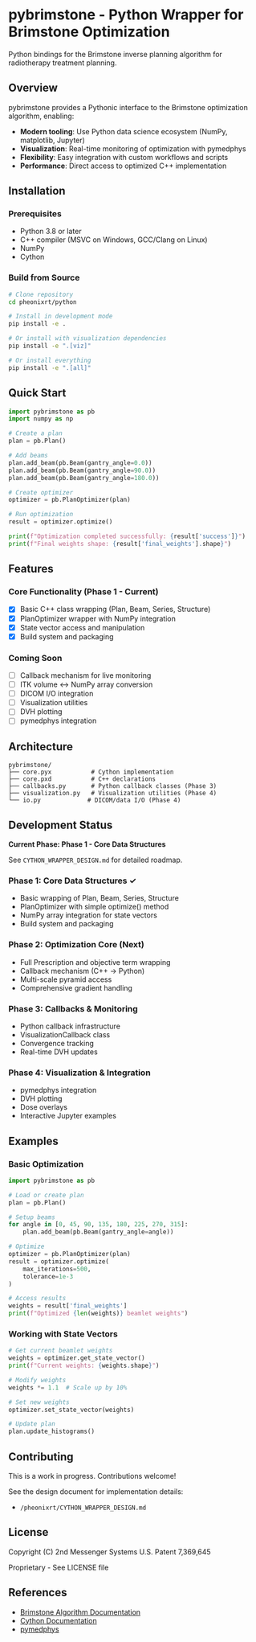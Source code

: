 # pybrimstone - Python Wrapper for Brimstone Optimization

Python bindings for the Brimstone inverse planning algorithm for radiotherapy treatment planning.

## Overview

pybrimstone provides a Pythonic interface to the Brimstone optimization algorithm, enabling:

- **Modern tooling**: Use Python data science ecosystem (NumPy, matplotlib, Jupyter)
- **Visualization**: Real-time monitoring of optimization with pymedphys
- **Flexibility**: Easy integration with custom workflows and scripts
- **Performance**: Direct access to optimized C++ implementation

## Installation

### Prerequisites

- Python 3.8 or later
- C++ compiler (MSVC on Windows, GCC/Clang on Linux)
- NumPy
- Cython

### Build from Source

```bash
# Clone repository
cd pheonixrt/python

# Install in development mode
pip install -e .

# Or install with visualization dependencies
pip install -e ".[viz]"

# Or install everything
pip install -e ".[all]"
```

## Quick Start

```python
import pybrimstone as pb
import numpy as np

# Create a plan
plan = pb.Plan()

# Add beams
plan.add_beam(pb.Beam(gantry_angle=0.0))
plan.add_beam(pb.Beam(gantry_angle=90.0))
plan.add_beam(pb.Beam(gantry_angle=180.0))

# Create optimizer
optimizer = pb.PlanOptimizer(plan)

# Run optimization
result = optimizer.optimize()

print(f"Optimization completed successfully: {result['success']}")
print(f"Final weights shape: {result['final_weights'].shape}")
```

## Features

### Core Functionality (Phase 1 - Current)

- [x] Basic C++ class wrapping (Plan, Beam, Series, Structure)
- [x] PlanOptimizer wrapper with NumPy integration
- [x] State vector access and manipulation
- [x] Build system and packaging

### Coming Soon

- [ ] Callback mechanism for live monitoring
- [ ] ITK volume ↔ NumPy array conversion
- [ ] DICOM I/O integration
- [ ] Visualization utilities
- [ ] DVH plotting
- [ ] pymedphys integration

## Architecture

```
pybrimstone/
├── core.pyx           # Cython implementation
├── core.pxd           # C++ declarations
├── callbacks.py       # Python callback classes (Phase 3)
├── visualization.py   # Visualization utilities (Phase 4)
└── io.py             # DICOM/data I/O (Phase 4)
```

## Development Status

**Current Phase: Phase 1 - Core Data Structures**

See `CYTHON_WRAPPER_DESIGN.md` for detailed roadmap.

### Phase 1: Core Data Structures ✓
- Basic wrapping of Plan, Beam, Series, Structure
- PlanOptimizer with simple optimize() method
- NumPy array integration for state vectors
- Build system and packaging

### Phase 2: Optimization Core (Next)
- Full Prescription and objective term wrapping
- Callback mechanism (C++ → Python)
- Multi-scale pyramid access
- Comprehensive gradient handling

### Phase 3: Callbacks & Monitoring
- Python callback infrastructure
- VisualizationCallback class
- Convergence tracking
- Real-time DVH updates

### Phase 4: Visualization & Integration
- pymedphys integration
- DVH plotting
- Dose overlays
- Interactive Jupyter examples

## Examples

### Basic Optimization

```python
import pybrimstone as pb

# Load or create plan
plan = pb.Plan()

# Setup beams
for angle in [0, 45, 90, 135, 180, 225, 270, 315]:
    plan.add_beam(pb.Beam(gantry_angle=angle))

# Optimize
optimizer = pb.PlanOptimizer(plan)
result = optimizer.optimize(
    max_iterations=500,
    tolerance=1e-3
)

# Access results
weights = result['final_weights']
print(f"Optimized {len(weights)} beamlet weights")
```

### Working with State Vectors

```python
# Get current beamlet weights
weights = optimizer.get_state_vector()
print(f"Current weights: {weights.shape}")

# Modify weights
weights *= 1.1  # Scale up by 10%

# Set new weights
optimizer.set_state_vector(weights)

# Update plan
plan.update_histograms()
```

## Contributing

This is a work in progress. Contributions welcome!

See the design document for implementation details:
- `/pheonixrt/CYTHON_WRAPPER_DESIGN.md`

## License

Copyright (C) 2nd Messenger Systems
U.S. Patent 7,369,645

Proprietary - See LICENSE file

## References

- [Brimstone Algorithm Documentation](../CLAUDE.md)
- [Cython Documentation](https://cython.readthedocs.io)
- [pymedphys](https://docs.pymedphys.com)
